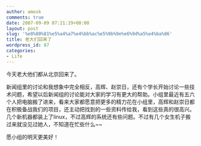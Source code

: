 ```yaml
---
author: amosk
comments: true
date: 2007-09-09 07:21:29+00:00
layout: post
slug: '%e8%80%81%e5%a4%a7%e4%bb%ac%e5%9b%9e%e6%9d%a5%e4%ba%86'
title: 老大们回来了
wordpress_id: 87
categories:
- Life
---
```


今天老大他们都从北京回来了。

新闻组里的讨论和我想象中完全相反，高辉、赵崇日，还有个学长开始讨论一些技术问题，希望以后新闻组的讨论能对大家的学习有更大的帮助。小组里最近有五六个人把电脑搬了进来，看来大家都愿意把更多的精力花在小组里，高辉和赵崇日都在积极备战我们的项目，还主动把找到的一些资料传给我，看到这些真的很高兴。几个新机器都装上了linux，不过高辉的系统还有些问题。不过有几个女生机子搬过来就没见过她人，不知道在忙些什么~~

愿小组的明天更美好！
